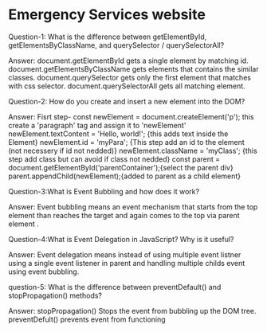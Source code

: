# Emergency Services website

Question-1: What is the difference between getElementById, getElementsByClassName, and querySelector / querySelectorAll?

Answer: document.getElementById gets a single element by matching id.
document.getElementsByClassName gets elements that contains the similar classes.
document.querySelector gets only the first element that matches with css selector.
document.querySelectorAll gets all matching element.

Question-2: How do you create and insert a new element into the DOM?

Answer: Fisrt step-
const newElement = document.createElement('p');
this create a 'paragraph' tag and assign it to 'newElement'
newElement.textContent = 'Hello, world!'; {this adds text inside the Element}
newElement.id = 'myPara'; {This step add an id to the element (not necessery if id not nedded)}
newElement.className = 'myClass'; {this step add class but can avoid if class not nedded}
const parent = document.getElementById('parentContainer');{select the parent div}
parent.appendChild(newElement);{added to parent as a child element}

Question-3:What is Event Bubbling and how does it work?

Answer: Event bubbling means an event mechanism that starts from the top element than reaches the target and again comes to the top via parent element .

Question-4:What is Event Delegation in JavaScript? Why is it useful?

Answer: Event delegation means instead of using multiple event listner using a single event listener in parent and handling multiple childs event using event bubbling.

question-5: What is the difference between preventDefault() and stopPropagation() methods?

Answer: stopPropagation() Stops the event from bubbling up the DOM tree.
preventDefult() prevents event from functioning
